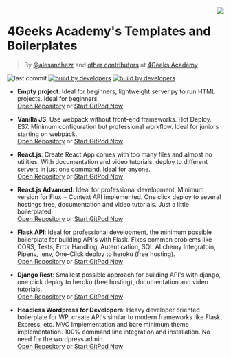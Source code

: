 <img align="right" src="https://assets.breatheco.de/apis/img/images.php?blob&random&cat=icon&tags=4geeks,32">

# 4Geeks Academy's Templates and Boilerplates

> By [@alesanchezr](https://twitter.com/alesanchezr) and [other contributors](https://github.com/4GeeksAcademy/Interactive-Tutorials/graphs/contributors) at [4Geeks Academy](http://4geeksacademy.co/)

![last commit](https://img.shields.io/github/last-commit/4geeksacademy/Templates-Boilerplates)
[![build by developers](https://img.shields.io/badge/build_by-Developers-blue)](https://breatheco.de)
[![build by developers](https://img.shields.io/twitter/follow/4geeksacademy?style=social&logo=twitter)](https://twitter.com/4geeksacademy)

- **Empty project**: Ideal for beginners, lightweight server.py to run HTML projects. Ideal for beginners.  
[Open Repository](https://github.com/4GeeksAcademy/html-hello) or [Start GitPod Now](https://gitpod.io#https://github.com/4GeeksAcademy/html-hello.git)

- **Vanilla JS**: Use webpack without front-end frameworks. Hot Deploy. ES7. Minimum configuration but professional workflow. Ideal for juniors starting on webpack.  
[Open Repository](https://github.com/4GeeksAcademy/vanillajs-hello) or [Start GitPod Now](https://gitpod.io#https://github.com/4GeeksAcademy/vanillajs-hello)

- **React.js**: Create React App comes with too many files and almost no utilities. With documentation and video tutorials, deploy to different servers in just one command. Ideal for anyone.  
[Open Repository](https://github.com/4GeeksAcademy/react-hello) or [Start GitPod Now](https://gitpod.io#https://github.com/4GeeksAcademy/react-hello.git)

- **React.js Advanced**: Ideal for professional development, Minimum version for Flux + Context API implemented. One click deploy to several hostings free, documentation and video tutorials. Just a little boilerplated.  
[Open Repository](https://github.com/4GeeksAcademy/react-hello-webapp) or [Start GitPod Now](https://gitpod.io#https://github.com/4GeeksAcademy/react-hello-webapp.git)

- **Flask API**: Ideal for professional development, the minimum possible boilerplate for building API's with Flask. Fixes common problems like CORS, Tests, Error Handling, Autentication, SQL ALchemy Integratoin, Pipenv, .env, One-Click deploy to heroku (free hosting).  
[Open Repository](https://github.com/4GeeksAcademy/flask-rest-hello) or [Start GitPod Now](https://gitpod.io#https://github.com/4GeeksAcademy/flask-rest-hello.git)

- **Django Rest**: Smallest possible approach for building API's with django, one click deploy to heroku (free hosting), documentation and video tutorials.  
[Open Repository](https://github.com/4GeeksAcademy/django-rest-hello) or [Start GitPod Now](https://gitpod.io#https://github.com/4GeeksAcademy/django-rest-hello.git)

- **Headless Wordpress for Developers**: Heavy developer oriented boilerplate for WP, create API's similar to modern frameworks like Flask, Express, etc. MVC Implementation and bare minimum theme implementation. 100% command line integration and installation. No need for the wordpress admin.  
[Open Repository](https://github.com/4GeeksAcademy/wordpress-hello) or [Start GitPod Now](https://gitpod.io#https://github.com/4GeeksAcademy/wordpress-hello.git)

